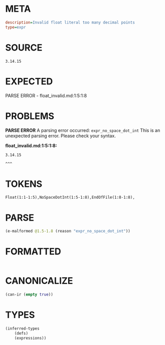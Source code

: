 # META
~~~ini
description=Invalid float literal too many decimal points
type=expr
~~~
# SOURCE
~~~roc
3.14.15
~~~
# EXPECTED
PARSE ERROR - float_invalid.md:1:5:1:8
# PROBLEMS
**PARSE ERROR**
A parsing error occurred: `expr_no_space_dot_int`
This is an unexpected parsing error. Please check your syntax.

**float_invalid.md:1:5:1:8:**
```roc
3.14.15
```
    ^^^


# TOKENS
~~~zig
Float(1:1-1:5),NoSpaceDotInt(1:5-1:8),EndOfFile(1:8-1:8),
~~~
# PARSE
~~~clojure
(e-malformed @1.5-1.8 (reason "expr_no_space_dot_int"))
~~~
# FORMATTED
~~~roc

~~~
# CANONICALIZE
~~~clojure
(can-ir (empty true))
~~~
# TYPES
~~~clojure
(inferred-types
	(defs)
	(expressions))
~~~
